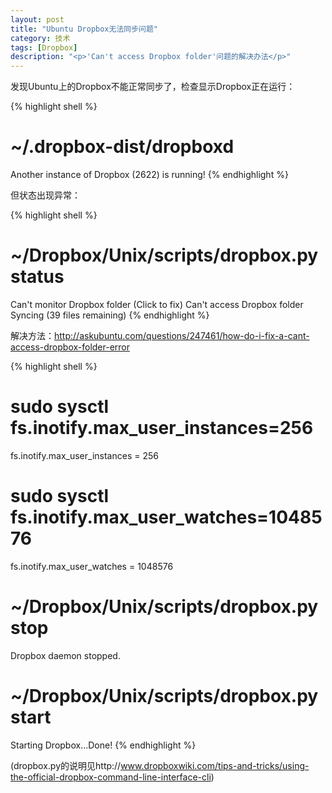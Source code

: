 ```yaml
---
layout: post
title: "Ubuntu Dropbox无法同步问题"
category: 技术
tags: [Dropbox]
description: "<p>'Can't access Dropbox folder'问题的解决办法</p>"
---
```


发现Ubuntu上的Dropbox不能正常同步了，检查显示Dropbox正在运行：

{% highlight shell %}
# ~/.dropbox-dist/dropboxd
Another instance of Dropbox (2622) is running!
{% endhighlight %}

但状态出现异常：

{% highlight shell %}
# ~/Dropbox/Unix/scripts/dropbox.py status
Can't monitor Dropbox folder (Click to fix)
Can't access Dropbox folder
Syncing (39 files remaining)
{% endhighlight %}

解决方法：http://askubuntu.com/questions/247461/how-do-i-fix-a-cant-access-dropbox-folder-error

{% highlight shell %}
# sudo sysctl fs.inotify.max_user_instances=256
fs.inotify.max_user_instances = 256
# sudo sysctl fs.inotify.max_user_watches=1048576
fs.inotify.max_user_watches = 1048576

# ~/Dropbox/Unix/scripts/dropbox.py stop
Dropbox daemon stopped.
# ~/Dropbox/Unix/scripts/dropbox.py start
Starting Dropbox...Done!
{% endhighlight %}

(dropbox.py的说明见http://www.dropboxwiki.com/tips-and-tricks/using-the-official-dropbox-command-line-interface-cli)
